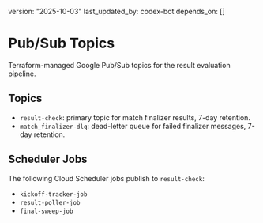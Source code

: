 version: "2025-10-03"
last_updated_by: codex-bot
depends_on: []

# Pub/Sub Topics

Terraform-managed Google Pub/Sub topics for the result evaluation pipeline.

## Topics

- `result-check`: primary topic for match finalizer results, 7-day retention.
- `match_finalizer-dlq`: dead-letter queue for failed finalizer messages, 7-day retention.

## Scheduler Jobs

The following Cloud Scheduler jobs publish to `result-check`:

- `kickoff-tracker-job`
- `result-poller-job`
- `final-sweep-job`
